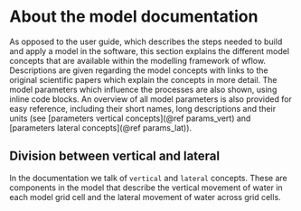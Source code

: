 # About the model documentation

As opposed to the user guide, which describes the steps needed to build and apply a model in
the software, this section explains the different model concepts that are available within
the modelling framework of wflow. Descriptions are given regarding the model concepts with
links to the original scientific papers which explain the concepts in more detail. The model
parameters which influence the processes are also shown, using inline code blocks. An
overview of all model parameters is also provided for easy reference, including their short
names, long descriptions and their units (see [parameters vertical concepts](@ref
params_vert) and [parameters lateral concepts](@ref params_lat)).

## Division between vertical and lateral

In the documentation we talk of `vertical` and `lateral` concepts. These are components in
the model that describe the vertical movement of water in each model grid cell and the
lateral movement of water across grid cells.